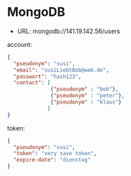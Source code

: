 # MongoDB

* URL: mongodb://141.19.142.56/users

account:
```json
{
  "pseudonym": "susi",
  "email": "susiLiebtBob@web.de",
  "passwort": "hash123",
  "contact": [
              {"pseudonym" : "bob"},
              {"pseudonym" : "peter"}, 
              {"pseudonym" : "klaus"}
             ]
}
```

token:
```json
{
  "pseudonym": "susi",
  "token": "very save token",
  "expire-date": "dienstag"
}
```
